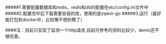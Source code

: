 #####1 需要配置数据库和redis，redis和db的配置在etc/config.ini文件中
#####2.配置完毕后下载需要安装的库，使用的是zipkin-go
#####3.运行（最好能打包到docker中，比较懒不想折腾了）

####注：目前只实现了监测一个http请求,目前可参考的资料比较少，demo还不够完善。